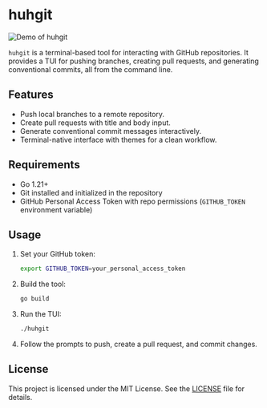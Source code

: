 # huhgit

![Demo of huhgit](huhgit-demo.gif)

`huhgit` is a terminal-based tool for interacting with GitHub repositories. It provides a TUI for pushing branches, creating pull requests, and generating conventional commits, all from the command line.

## Features

* Push local branches to a remote repository.
* Create pull requests with title and body input.
* Generate conventional commit messages interactively.
* Terminal-native interface with themes for a clean workflow.

## Requirements

* Go 1.21+
* Git installed and initialized in the repository
* GitHub Personal Access Token with repo permissions (`GITHUB_TOKEN` environment variable)

## Usage

1. Set your GitHub token:

   ```bash
   export GITHUB_TOKEN=your_personal_access_token
   ```
2. Build the tool:

   ```bash
   go build
   ```
3. Run the TUI:

   ```bash
   ./huhgit
   ```
4. Follow the prompts to push, create a pull request, and commit changes.

## License

This project is licensed under the MIT License. See the [LICENSE](LICENSE) file for details.
